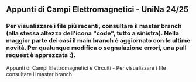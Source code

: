 
## Appunti di Campi Elettromagnetici - UniNa 24/25
### Per visualizzare i file più recenti, consultare il master branch (alla stessa altezza dell'icona "code", tutto a sinistra). Nella maggior parte dei casi il main branch è aggiornato con le ultime novità. Per qualunque modifica o segnalazione errori, una pull request è apprezzata :).

Appunti di Campi Elettromagnetici e Circuiti - Per visualizzare i file consultare il master branch

